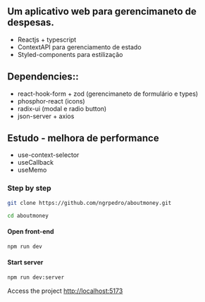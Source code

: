 ## Um aplicativo web para gerencimaneto de despesas.

- Reactjs + typescript
- ContextAPI para gerenciamento de estado
- Styled-components para estilização

## Dependencies::

- react-hook-form + zod (gerencimaneto de formulário e types)
- phosphor-react (icons)
- radix-ui (modal e radio button)
- json-server + axios

## **Estudo** - melhora de performance

- use-context-selector
- useCallback
- useMemo

### Step by step

```sh
git clone https://github.com/ngrpedro/aboutmoney.git
```

```sh
cd aboutmoney
```

#### Open front-end

```sh
npm run dev
```

#### Start server

```sh
npm run dev:server
```

Access the project
[http://localhost:5173](http://localhost:5173)
